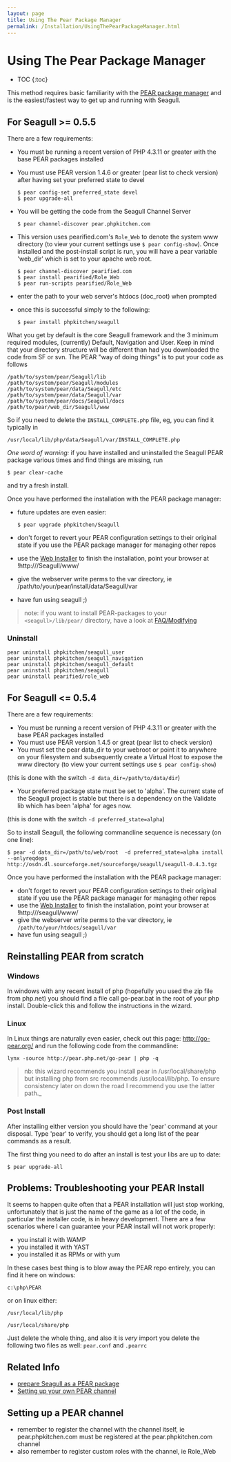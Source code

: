 ```yaml
---
layout: page
title: Using The Pear Package Manager
permalink: /Installation/UsingThePearPackageManager.html
---
```


<!-- Name: Installation/UsingThePearPackageManager -->
<!-- Version: 18 -->
<!-- Last-Modified: 2007/06/11 22:41:03 -->
<!-- Author: demian -->
# Using The Pear Package Manager
* TOC
{:toc}

This method requires basic familiarity with the [PEAR package manager][1] and is the easiest/fastest way to get up and running with Seagull.  

## For Seagull \>= 0.5.5
There are a few requirements:

  * You must be running a recent version of PHP 4.3.11 or greater with the base PEAR packages installed
  * You must use PEAR version 1.4.6 or greater (pear list to check version) after having set your preferred state to devel

		$ pear config-set preferred_state devel
		$ pear upgrade-all

  * You will be getting the code from the Seagull Channel Server

		$ pear channel-discover pear.phpkitchen.com

  * This version uses pearified.com's `Role_Web` to denote the system www directory (to view your current settings use `$ pear config-show`).  Once installed and the post-install script is run, you will have a pear variable 'web\_dir' which is set to your apache web root.

		$ pear channel-discover pearified.com
		$ pear install pearified/Role_Web
		$ pear run-scripts pearified/Role_Web

  * enter the path to your web server's htdocs (doc\_root) when prompted
  * once this is successful simply to the following:

		$ pear install phpkitchen/seagull

What you get by default is the core Seagull framework and the 3 minimum required modules, (currently) Default, Navigation and User.  Keep in mind that your directory structure will be different than had you downloaded the code from SF or svn.  The PEAR "way of doing things" is to put your code as follows

	/path/to/system/pear/Seagull/lib
	/path/to/system/pear/Seagull/modules
	/path/to/system/pear/data/Seagull/etc
	/path/to/system/pear/data/Seagull/var
	/path/to/system/pear/docs/Seagull/docs
	/path/to/pear/web_dir/Seagull/www

So if you need to delete the `INSTALL_COMPLETE.php` file, eg, you can find it typically in

	/usr/local/lib/php/data/Seagull/var/INSTALL_COMPLETE.php

*One word of warning:* if you have installed and uninstalled the Seagull PEAR package various times and find things are missing, run


	$ pear clear-cache

and try a fresh install.

Once you have performed the installation with the PEAR package manager:
  * future updates are even easier:

		$ pear upgrade phpkitchen/Seagull

  * don't forget to revert your PEAR configuration settings to their original state if you use the PEAR package manager for managing other repos
  * use the [Web Installer][2] to finish the installation, point your browser at !http://<htdocs>/Seagull/www/
  * give the webserver write perms to the var directory, ie /path/to/your/pear/install/data/Seagull/var
  * have fun using seagull ;)

> note: if you want to install PEAR-packages to your `<seagull>/lib/pear/` directory, have a look at [FAQ/Modifying][3]

### Uninstall

	pear uninstall phpkitchen/seagull_user
	pear uninstall phpkitchen/seagull_navigation
	pear uninstall phpkitchen/seagull_default
	pear uninstall phpkitchen/seagull
	pear uninstall pearified/role_web

## For Seagull \<= 0.5.4
There are a few requirements:

  * You must be running a recent version of PHP 4.3.11 or greater with the base PEAR packages installed
  * You must use PEAR version 1.4.5 or great (pear list to check version)
  * You must set the pear data\_dir to your webroot or point it to anywhere on your filesystem and subsequently create a Virtual Host to expose the www directory (to view your current settings use `$ pear config-show`)

  (this is done with the switch `-d data_dir=/path/to/data/dir`)
 
  * Your preferred package state must be set to 'alpha'.  The current state of the Seagull project is stable but there is a dependency on the Validate lib which has been 'alpha' for ages now.

  (this is done with the switch `-d preferred_state=alpha`)

So to install Seagull, the following commandline sequence is necessary (on one line):

	$ pear -d data_dir=/path/to/web/root  -d preferred_state=alpha install --onlyreqdeps http://osdn.dl.sourceforge.net/sourceforge/seagull/seagull-0.4.3.tgz

Once you have performed the installation with the PEAR package manager:
  * don't forget to revert your PEAR configuration settings to their original state if you use the PEAR package manager for managing other repos
  * use the [Web Installer][4] to finish the installation, point your browser at !http://<htdocs>/seagull/www/
  * give the webserver write perms to the var directory, ie `/path/to/your/htdocs/seagull/var`
  * have fun using seagull ;)

## Reinstalling PEAR from scratch
### Windows
In windows with any recent install of php (hopefully you used the zip file from php.net) you should find a file call go-pear.bat in the root of your php install.   Double-click this and follow the instructions in the wizard.

### Linux
In Linux things are naturally even easier, check out this page: http://go-pear.org/ and run the following code from the commandline:

	lynx -source http://pear.php.net/go-pear | php -q

> nb: this wizard recommends you install pear in /usr/local/share/php but installing php from src recommends /usr/local/lib/php.  To ensure consistency later on down the road I recommend you use the latter path._ 
### Post Install
After installing either version you should have the 'pear' command at your disposal.  Type 'pear' to verify, you should get a long list of the pear commands as a result.

The first thing you need to do after an install is test your libs are up to date:

	$ pear upgrade-all

## Problems: Troubleshooting your PEAR Install
It seems to happen quite often that a PEAR installation will just stop working, unfortunately that is just the name of the game as a lot of the code, in particular the installer code, is in heavy development.  There are a few scenarios where I can guarantee your PEAR install will not work properly:
 * you install it with WAMP
 * you installed it with YAST
 * you installed it as RPMs or with yum

In these cases best thing is to blow away the PEAR repo entirely, you can find it here on windows:

	c:\php\PEAR

or on linux either:

	/usr/local/lib/php

	/usr/local/share/php

Just delete the whole thing, and also it is *very* import you delete the following two files as well: `pear.conf` and `.pearrc`

## Related Info
 * [prepare Seagull as a PEAR package][5]
 * [Setting up your own PEAR channel][6]

## Setting up a PEAR channel
 * remember to register the channel with the channel itself, ie pear.phpkitchen.com must be registered at the pear.phpkitchen.com channel
 * also remember to register custom roles with the channel, ie Role\_Web

[1]:	http://pear.php.net/manual/en/installation.cli.php
[2]:	/Installation.html
[3]:	/FAQ/Modifying.html
[4]:	/Installation.html
[5]:	/Internal/PrepareSeagullAsPearPackage.html
[6]:	http://greg.chiaraquartet.net/archives/123-Setting-up-your-own-PEAR-channel-the-official-way.html